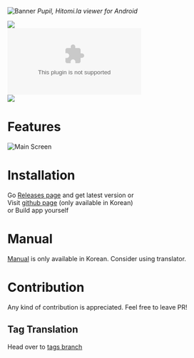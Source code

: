 ![Banner](https://github.com/tom5079/Pupil/blob/gh-pages/assets/images/pupil-banner.png?raw=true)
*Pupil, Hitomi.la viewer for Android*

![](https://img.shields.io/github/downloads/tom5079/Pupil/total)  
[![](https://img.shields.io/github/downloads/tom5079/Pupil/5.3.16/Pupil-v5.3.16.apk?color=%234fc3f7&label=DOWNLOAD%20APP&style=for-the-badge)](https://github.com/tom5079/Pupil/releases/download/5.3.16/Pupil-v5.3.16.apk)  
[![](https://discordapp.com/api/guilds/610452916612104194/embed.png?style=banner2)](https://discord.gg/Stj4b5v)

# Features

![Main Screen](https://github.com/tom5079/Pupil/blob/gh-pages/assets/images/main-screenshot.jpg?raw=true)

# Installation

Go [Releases page](https://github.com/tom5079/Pupil/releases) and get latest version or  
Visit [github page](https://tom5079.github.io/Pupil/) (only available in Korean)  
or Build app yourself

# Manual

[Manual](https://tom5079.github.io/Pupil/2019/06/06/manual-kr.html) is only available in Korean.
Consider using translator.

# Contribution

Any kind of contribution is appreciated. Feel free to leave PR!

## Tag Translation

Head over to [tags branch](https://github.com/tom5079/Pupil/tree/tags)
